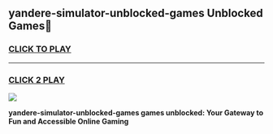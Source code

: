 
## yandere-simulator-unblocked-games Unblocked Games👋
<h3>
<a href="https://news.freeplayer.one?title=yandere-simulator-unblocked-games&ref=16F">CLICK TO PLAY</a></h3>
<hr>

<h3>
<a href="https://news.freeplayer.one?title=yandere-simulator-unblocked-games&ref=16F">CLICK 2 PLAY</a>
  
</h3>

<a href="https://news.freeplayer.one?title=yandere-simulator-unblocked-games&ref=16F/"><img src="https://clearcache.store/games.png"></a>


**yandere-simulator-unblocked-games games unblocked: Your Gateway to Fun and Accessible Online Gaming**
